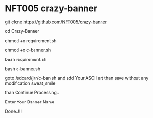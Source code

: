 # NFT005 crazy-banner

git clone https://github.com/NFT005/crazy-banner

cd Crazy-Banner

chmod +x requirement.sh

chmod +x c-banner.sh

bash requirement.sh

bash c-banner.sh

goto /sdcard/jkr/c-ban.sh and add Your ASCII art than save without any modification sweat_smile

than Continue Processing..

Enter Your Banner Name

Done..!!!
